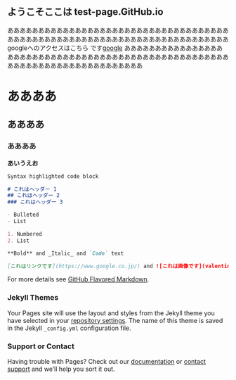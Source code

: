 ## ようこそここは test-page.GitHub.io

ああああああああああああああああああああああああああああああああああああああああああああああああああああああああああああああああああああああああgoogleへのアクセスはこちら です[google](https://www.google.co.jp/) ああああああああああああああああああああああああああああああああああああああああああああああああああああああああああああああああああああああああああ
# ああああ
## ああああ
### ああああ

**あいうえお**

```markdown
Syntax highlighted code block

# これはヘッダー 1
## これはヘッダー 2
### これはヘッダー 3

- Bulleted
- List

1. Numbered
2. List

**Bold** and _Italic_ and `Code` text

[これはリンクです](https://www.google.co.jp/) and ![これは画像です](valentine0I9A0098_TP_V4.jpg)
```

For more details see [GitHub Flavored Markdown](https://guides.github.com/features/mastering-markdown/).

### Jekyll Themes

Your Pages site will use the layout and styles from the Jekyll theme you have selected in your [repository settings](https://github.com/Shokooooo/test-page.GitHub.io/settings). The name of this theme is saved in the Jekyll `_config.yml` configuration file.

### Support or Contact

Having trouble with Pages? Check out our [documentation](https://help.github.com/categories/github-pages-basics/) or [contact support](https://github.com/contact) and we’ll help you sort it out.
